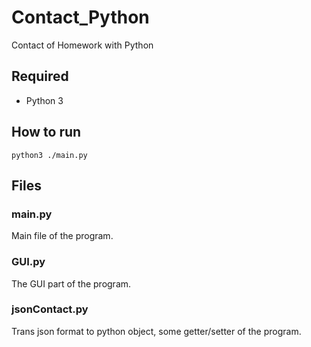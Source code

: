 # Contact_Python
Contact of Homework with Python

## Required
- Python 3

## How to run
``python3 ./main.py``

## Files
### main.py
Main file of the program.

### GUI.py
The GUI part of the program.

### jsonContact.py
Trans json format to python object, some getter/setter of the program.


